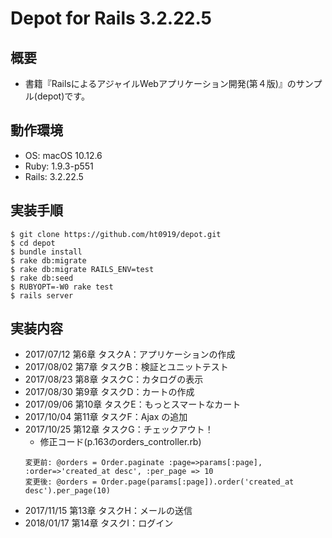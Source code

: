 # Depot for Rails 3.2.22.5

## 概要

- 書籍『RailsによるアジャイルWebアプリケーション開発(第４版)』のサンプル(depot)です。

## 動作環境

- OS: macOS 10.12.6
- Ruby: 1.9.3-p551
- Rails: 3.2.22.5

## 実装手順

```
$ git clone https://github.com/ht0919/depot.git
$ cd depot
$ bundle install
$ rake db:migrate
$ rake db:migrate RAILS_ENV=test
$ rake db:seed
$ RUBYOPT=-W0 rake test
$ rails server
```

## 実装内容

- 2017/07/12 第6章 タスクA：アプリケーションの作成
- 2017/08/02 第7章 タスクB：検証とユニットテスト
- 2017/08/23 第8章 タスクC：カタログの表示
- 2017/08/30 第9章 タスクD：カートの作成
- 2017/09/06 第10章 タスクE：もっとスマートなカート
- 2017/10/04 第11章 タスクF：Ajax の追加
- 2017/10/25 第12章 タスクG：チェックアウト！
  - 修正コード(p.163のorders_controller.rb)
  ```
  変更前: @orders = Order.paginate :page=>params[:page], :order=>'created_at desc', :per_page => 10
  変更後: @orders = Order.page(params[:page]).order('created_at desc').per_page(10)
  ```
- 2017/11/15 第13章 タスクH：メールの送信
- 2018/01/17 第14章 タスクI：ログイン
